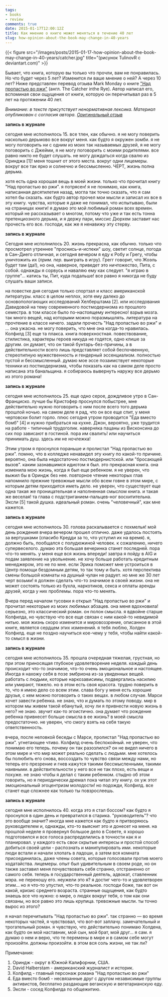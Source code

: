 ```yaml
---
tags:
- books
- review
comments: true
date: 2015-01-17T12:00:12Z
title: Как мнение о книге может меняться в течение 40 лет
slug: how-opinion-about-the-book-may-change-in-40-years
---
```


{{< figure src="/images/posts/2015-01-17-how-opinion-about-the-book-may-change-in-40-years/catcher.jpg" title="(рисунок TulinovR с deviantart.com)" >}}

Бывает, что книга, которую вы только что прочли, вам не понравилась. Но что
будет через 5 лет? Изменится ли ваше мнение о ней? А через 10 лет? Ниже
представлен перевод отзыва Mark Monday о книге ["Над пропастью во ржи"][wikipedia]
(англ. The Catcher inthe Rye). Автор написал его, вспоминая свои ощущения от
книги, которую он перечитывал раз в 5 лет на протяжении 40 лет.

<!--more-->

*Внимание: в тексте присутствует ненормативная лексика. Материал опубликован с согласия автора. [Оригинальный отзыв](https://www.goodreads.com/review/show/181040262)*

**запись в журнале**

сегодня мне исполнилось 15. все тлен, как обычно. я не могу поверить насколько
дерьмово все вокруг меня. как будто я окружен зомби. я не могу поговорить ни с
одним из моих так называемых друзей, я не могу поговорить с Джейми, я не могу
поговорить с моими родителями. все равно никто не будет слушать. не могу
дождаться когда свалю из Оринджа [1]! меня тошнит от этого места. вокруг одни
лицемеры. вокруг все так ярко и солнечно и бессмысленно. ЧЕРТ, жизнь полна
дерьма.

хотя есть одна хорошая вещь в моей жизни. только что прочитал книгу "Над
пропастью во ржи". я потрясен! я не понимаю, как книга, написанная десятилетия
назад, могла так точно сказать, что я сам хотел бы сказать. как будто автор
прочел мои мысли и записал их все в эту книгу. чувства, которые я даже не
понимал, что испытываю, были на страницах книги! я думаю это мой любимый роман
всех времен. который не рассказывает о многом, потому что уже и так есть тонна
претенциозного дерьма, и я держу пари, миссис Дюрхем заставит нас прочесть его
все. господи, как же я ненавижу эту стерву.

**запись в журнале**

Сегодня мне исполнилось 20. жизнь прекрасна, как обычно. только что просмотрел
утреннее "проснись-и-испеки" шоу, светит солнце, погода в Сан-Диего отличная, и
сегодня вечером я еду к Робу и Грегу, чтобы уничтожить их (_прим. пер._
выиграть в игру). Грегг говорит, что Жоэль будет там (да!), но она, наверное,
приведет это ничтожество, Пита, с собой. однажды я сорвусь и наваляю ему как
следует. "я играю в группе"... катись ты, Пит, куда подальше! все равно я
никогда не буду слушать ваши записи.

на повестке дня сегодня только спортзал и класс американской литературы. класс
в целом неплох, хотя ему далеко до основопологающих исследований Хелберштама
[2]. или исследования Давидовой на тему современного постмодернизма из прошлого
семестра. в том классе было по-настоящему интересно! взрыв мозга. так много
вещей, над которыми можно поразмышлять. литература на прочтение в классе
ничего. задали прочесть "Над пропастью во ржи" и ... она ужасна. не могу
поверить, что мне она когда-то нравилась. Колфилд [3] еще та плакса. книга
поверхностная. повествование, стилистика, характеры героев никуда не годятся,
одно клише за другим. он думает, что он такой бунтарь-без-причины, а в
действительности всего лишь представляет собой беспочвенную, стереотипную
мужественность и гендерный эссенциализм. полностью пустой и бессмысленный.
думаю мое эссе позаимствует некоторые техники из постмодернизма, чтобы показать
как на самом деле просто написана эта банальщина. я собираюсь вывернуть наружу
все дерьмо из этого романа!

**запись в журнале**

сегодня мне исполнилось 25. еще одно серое, дождливое утро в Сан-Франциско.
лучше бы Кристофер проснулся побыстрее, мне действительно нужно поговорить с
ним после всего того дерьма прошлой ночью. на самом деле я рад, что он все еще
спит, у меня чертовски болит горло. плюс сегодня утром проводится "Еда вместо
бомб" [4] и нужно прибраться на кухне. Джон, вероятно, уже трудится на работе -
типичный трудоголик. наверняка пацаны из Висконсина до сих пор зависают в
гостиной. пора им свалить! или научиться принимать душ. здесь им не ночлежка!

Этим утром я проснулся пораньше и пролистал "Над пропастью во ржи". помню, что
в колледже ненавидел эту книгу по какой-то причине. вероятно, она была
недостаточно постмодернистской. или "бросающей вызов". каким зазнавшимся
идиотом я был. это прекрасная книга. она изменила мою жизнь, когда я был еще
ребенком. я не уверен, что выжил бы в Ориндж без нее. повторное чтение
некоторых глав напомнило прежние тревожные мысли обо всем говне в этом мире, с
которым детям приходится иметь дело. не уверен, что существует еще одна такая
же проницательная и наполненная смыслом книга. и такая же веселая! та глава с
подстриганием-пальцев-ног восхитительна. Эксли [5] такой душка. идеальный
роман. очень "человечный", как мне кажется.

**запись в журнале**

сегодня мне исполнилось 30. голова раскалывается с похмелья! мой день рождения
вчера вечером прошел отлично. даже удалось постоять за вертушками (спасибо
Кредди за то, что уступил их на время). я, должно быть, пообщался с полудюжиной
человек. к сожалению, ничего супервеселого. думаю эта большая вечеринка станет
последней. пора что-то менять. у меня еще вся жизнь впереди! завтра я пойду в
AIG и подам заявление на увольнение. не хочу больше работать кредитным
менеджером, это не по мне. если Эрика поможет мне устроиться в Центр помощи
бездомным детям, то так тому и быть. хотя перспектива смены большой комнаты на
душный чулан не радует. но мне же 30 лет черт возьми! я должен сделать что-то
значимое в своей жизни. она не может состоять только из бухла, наркотиков,
секса и оплаты аренды друзей, когда у них проблемы. пора что-то менять.

Вчера перед началом тусовки я открыл "Над пропастью во ржи" и прочитал
некоторые из моих любимых абзацев. она меня вдохновила! серьезно, это
классический роман. он полон смысла. я вдвойне старше Колфилда, но чувствую что
все еще связан с ним какой-то невидимой нитью. моя жизнь скоро изменится и
мировоззрение, описанное в этой книге, является сердцем этих изменений. я тебя
люблю, Холден Колфилд. еще не поздно научиться кое-чему у тебя, чтобы найти
какой-то смысл в жизни.

**запись в журнале**

сегодня мне исполнилось 35. прошла очередная тяжелая, грустная, но при этом
приносящая глубокое удовлетворение неделя. каждый день происходит что-то
значимое, что-то очень эмоциональное и настоящее. Иногда я нахожу себя в позе
эмбриона из-за увиденных вещей. работать с людьми, которые наркозависимы,
подвергались насилию или умирают, тяжело. но в этом есть своя красота. трудно
поверить в то, что я имею дело со всем этим. слава богу у меня есть хорошие
друзья, с кем можно поговорить о таких вещах. в любом случае. Марси хочет
завести ребенка. не знаю, что и думать по этому поводу. мир в котором мы живем
такой ебанутый, хочу ли я привнести новую жизнь в него? не знаю. звучит как-то
эгоистично. она думает что рождение ребенка привнесет больше смысла в ее жизнь?
в моей смысла предостаточно. не уверен, что смогу взять на себя такую
ответственность.

вчера, после неловкой беседы с Марси, пролистал "Над пропастью во ржи".
угнетающее чтиво. Колфилд очень беспокойный. не уверен, что понимаю его теперь.
почему он так разозлился? он не видел ничего в этом мире и что мир может
реально сделать с людьми. мне хотелось бы полюбить его снова, воссоздать то
чувство связи между нами, но теперь его презрение и гнев кажутся такими
бессмысленными, такими наивными. в действительности у него все не так плохо,
есть вещи и похуже. не знаю чтобы я делал с таким ребенком. стыдно об этом
говорить, но я периодически дремал пока читал эту книгу. ох уж этот
эмоциональный эгоцентризм молодости! но подожди, Колфилд. все станет еще
сложнее как только ты повзрослеешь.

**запись в журнале**

сегодня мне исполнилось 40. когда это я стал боссом? как будто я проснулся в
один день и превратился в старика. "руководитель"? что это вообще значит?
иногда мне кажется как будто я притворяюсь руководителем и, однажды, кто-то
выяснит это и донесет на меня. на прошлой неделе я провернул большое дело в
Совете, я хорошо подготовился и все голоса распределились в точности как я и
планировал. у каждого есть свои скрытые интересы и простой способ добиться
своей цели - распознать и манипулировать ими. некоторые люди встали и начали
хлопать в ладоши, а затем вся комната присоединилась, даже члены совета,
которые голосовали против моего ходатайства. лицемеры. опыт был удивительным в
своем роде, но он также заставил меня почувствовать себя странно, отстраненно
от самого себя. теперь я государственный деятель, адвокат, ставленник мэра. не
переношу его. неужели это я? я достиг чего-то и удовлетворен этим... но я
что-то упустил, что-то реальное. господи боже, так вот он какой, кризис
среднего возраста. странные ощущения, как будто знаешь все что нужно: о мире, о
людях вокруг тебя, о том как они связаны, но все равно это лишь крупица.
тревожные мысли. ты точно вырос из этого?

я начал перечитывать "Над пропастью во ржи". так странно — во время некоторых
частей, я чувствовал, что вот-вот заплачу. замечательный и трогательный роман.
я чувствую, что действительно понимаю Холдена, как будто он мой наставник, мой
сын, мой брат, мой друг... я сам. я думаю о нем и верю, что те перемены в мире
и в самом себе могут произойти. должны произойти. в этом вся соль жизни, не так
ли?

Примечания:

1. Ориндж - округ в Южной Калифорнии, США.
2. David Halberstam - американский журналист и историк.
3. Колфилд - главный персонаж романа "Над пропастью во ржи"
4. Еда вместо бомб - несвязанные друг с другом независимые группы активистов, бесплатно раздающие веганскую и вегетарианскую еду.
5. Эксли - сосед Колфилда по общежитию.

[wikipedia]: https://ru.wikipedia.org/wiki/%D0%9D%D0%B0%D0%B4_%D0%BF%D1%80%D0%BE%D0%BF%D0%B0%D1%81%D1%82%D1%8C%D1%8E_%D0%B2%D0%BE_%D1%80%D0%B6%D0%B8
